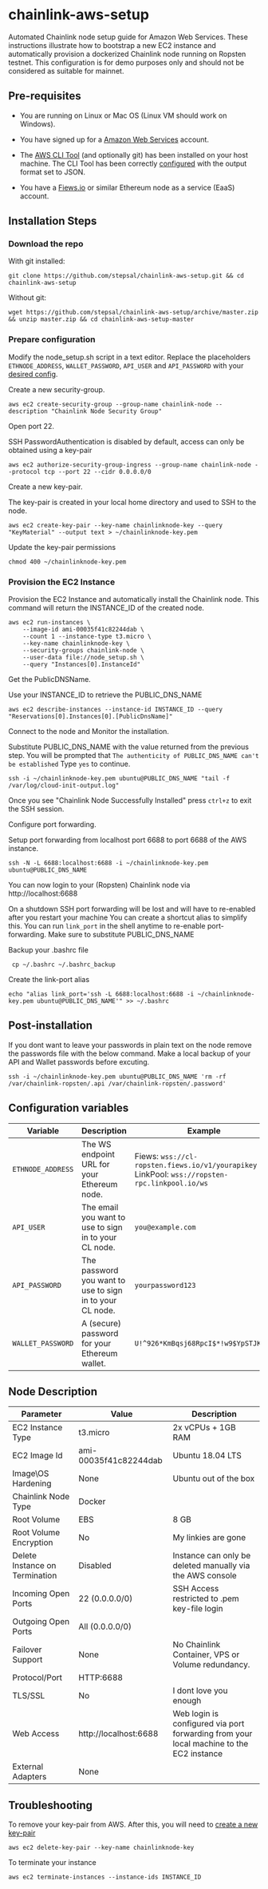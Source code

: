 # chainlink-aws-setup
Automated Chainlink node setup guide for Amazon Web Services.
These instructions illustrate how to bootstrap a new EC2 instance and automatically provision a dockerized Chainlink node running on Ropsten testnet.
This configuration is for demo purposes only and should not be considered as suitable for mainnet.


## Pre-requisites

* You are running on Linux or Mac OS (Linux VM should work on Windows).

* You have signed up for a [Amazon Web Services](https://aws.amazon.com/) account.

* The [AWS CLI Tool](https://docs.aws.amazon.com/cli/latest/userguide/cli-chap-install.html) (and optionally git) has been installed on your host machine. The CLI Tool has been correctly [configured](https://docs.aws.amazon.com/cli/latest/userguide/cli-chap-configure.html#cli-quick-configuration) with the output format set to JSON.


* You have a [Fiews.io](https://fiews.io/) or similar Ethereum node as a service (EaaS) account.

## Installation Steps

### Download the repo

With git installed:

```
git clone https://github.com/stepsal/chainlink-aws-setup.git && cd chainlink-aws-setup
```

Without git:

```
wget https://github.com/stepsal/chainlink-aws-setup/archive/master.zip && unzip master.zip && cd chainlink-aws-setup-master
```

### Prepare configuration

Modify the node_setup.sh script in a text editor.
Replace the placeholders `ETHNODE_ADDRESS`, `WALLET_PASSWORD`, `API_USER` and `API_PASSWORD` with your [desired config](#configuration-variables).


Create a new security-group.

```
aws ec2 create-security-group --group-name chainlink-node --description "Chainlink Node Security Group"
```


Open port 22.

SSH PasswordAuthentication is disabled by default, access can only be obtained using a key-pair

```
aws ec2 authorize-security-group-ingress --group-name chainlink-node --protocol tcp --port 22 --cidr 0.0.0.0/0
```


Create a new key-pair.

The key-pair is created in your local home directory and used to SSH to the node.

```
aws ec2 create-key-pair --key-name chainlinknode-key --query "KeyMaterial" --output text > ~/chainlinknode-key.pem
```


Update the key-pair permissions
```
chmod 400 ~/chainlinknode-key.pem
```


### Provision the EC2 Instance 

Provision the EC2 Instance and automatically install the Chainlink node.
This command will return the INSTANCE_ID of the created node.

```
aws ec2 run-instances \
    --image-id ami-00035f41c82244dab \
    --count 1 --instance-type t3.micro \
    --key-name chainlinknode-key \
    --security-groups chainlink-node \
    --user-data file://node_setup.sh \
    --query "Instances[0].InstanceId"
```


Get the PublicDNSName.

Use your INSTANCE_ID to retrieve the PUBLIC_DNS_NAME

```
aws ec2 describe-instances --instance-id INSTANCE_ID --query "Reservations[0].Instances[0].[PublicDnsName]"
```


Connect to the node and Monitor the installation.

Substitute PUBLIC_DNS_NAME with the value returned from the previous step.
You will be prompted that ```The authenticity of PUBLIC_DNS_NAME can't be established``` Type ```yes``` to continue.

```
ssh -i ~/chainlinknode-key.pem ubuntu@PUBLIC_DNS_NAME "tail -f /var/log/cloud-init-output.log"
```
Once you see "Chainlink Node Successfully Installed" press ```ctrl+z``` to exit the SSH session.

Configure port forwarding.

Setup port forwarding from localhost port 6688 to port 6688 of the AWS instance.

```
ssh -N -L 6688:localhost:6688 -i ~/chainlinknode-key.pem ubuntu@PUBLIC_DNS_NAME
```
You can now login to your (Ropsten) Chainlink node via http://localhost:6688

On a shutdown SSH port forwarding will be lost and will have to re-enabled after you restart your machine
You can create a shortcut alias to simplify this. You can run ``link_port`` in the shell anytime to re-enable port-forwarding. Make sure to substitute PUBLIC_DNS_NAME
 

Backup your .bashrc file
```
 cp ~/.bashrc ~/.bashrc_backup
```
Create the link-port alias
```
echo "alias link_port='ssh -L 6688:localhost:6688 -i ~/chainlinknode-key.pem ubuntu@PUBLIC_DNS_NAME'" >> ~/.bashrc
```

## Post-installation

If you dont want to leave your passwords in plain text on the node remove the passwords file with the below command. 
Make a local backup of your API and Wallet passwords before excuting.

```
ssh -i ~/chainlinknode-key.pem ubuntu@PUBLIC_DNS_NAME 'rm -rf /var/chainlink-ropsten/.api /var/chainlink-ropsten/.password'
```

## Configuration variables

Variable | Description | Example
-------- | ----------- | -------
`ETHNODE_ADDRESS` | The WS endpoint URL for your Ethereum node. | Fiews: `wss://cl-ropsten.fiews.io/v1/yourapikey` LinkPool: `wss://ropsten-rpc.linkpool.io/ws`
`API_USER` | The email you want to use to sign in to your CL node. | `you@example.com`
`API_PASSWORD` | The password you want to use to sign in to your CL node. | `yourpassword123`
`WALLET_PASSWORD` | A (secure) password for your Ethereum wallet. | `U!^926*KmBqsj68RpcI$*!w9$YpSTJK!#T`


## Node Description

Parameter | Value | Description
--------- | ----- | ------------
EC2 Instance Type | t3.micro | 2x vCPUs + 1GB RAM
EC2 Image Id | ami-00035f41c82244dab| Ubuntu 18.04 LTS
Image\OS Hardening | None | Ubuntu out of the box
Chainlink Node Type | Docker | 
Root Volume | EBS | 8 GB
Root Volume Encryption | No | My linkies are gone
Delete Instance on Termination | Disabled | Instance can only be deleted manually via the AWS console
Incoming Open Ports | 22 (0.0.0.0/0) | SSH Access restricted to .pem key-file login
Outgoing Open Ports | All (0.0.0.0/0) |
Failover Support | None |  No Chainlink Container, VPS or Volume redundancy.
Protocol/Port | HTTP:6688 | 
TLS/SSL | No | I dont love you enough
Web Access | http://localhost:6688 | Web login is configured via port forwarding from your local machine to the EC2 instance
External Adapters | None | 


## Troubleshooting

To remove your key-pair from AWS. After this, you will need to [create a new key-pair](#prepare-configuration)
```
aws ec2 delete-key-pair --key-name chainlinknode-key
```

To terminate your instance
```
aws ec2 terminate-instances --instance-ids INSTANCE_ID
```



